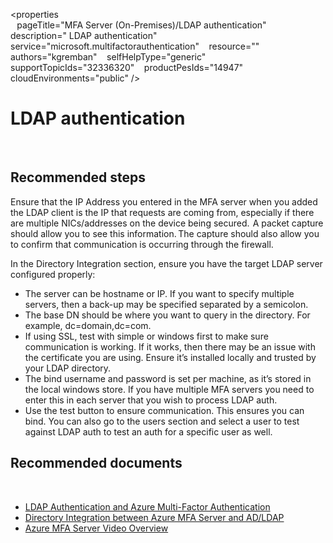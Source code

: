 <properties  
    pageTitle="MFA Server (On-Premises)/LDAP authentication" 
    description=" LDAP authentication" 
    service="microsoft.multifactorauthentication" 
    resource="" 
    authors="kgremban" 
    selfHelpType="generic" 
    supportTopicIds="32336320" 
    productPesIds="14947" 
    cloudEnvironments="public" 
 /> 
# LDAP authentication 
  
## **Recommended steps** 

Ensure that the IP Address you entered in the MFA server when you added the LDAP client is the IP that requests are coming from, especially if there are multiple NICs/addresses on the device being secured.  A packet capture should allow you to see this information. The capture should also allow you to confirm that communication is occurring through the firewall. 

In the Directory Integration section, ensure you have the target LDAP server configured properly:
   
- The server can be hostname or IP. If you want to specify multiple servers, then a back-up may be specified separated by a semicolon. 
- The base DN should be where you want to query in the directory. For example, dc=domain,dc=com. 
- If using SSL, test with simple or windows first to make sure communication is working.  If it works, then there may be an issue with the certificate you are using. Ensure it’s installed locally and trusted by your LDAP directory. 
- The bind username and password is set per machine, as it’s stored in the local windows store.  If you have multiple MFA servers you need to enter this in each server that you wish to process LDAP auth. 
- Use the test button to ensure communication.  This ensures you can bind.  You can also go to the users section and select a user to test against LDAP auth to test an auth for a specific user as well. 

## **Recommended documents** 
  
- [LDAP Authentication and Azure Multi-Factor Authentication](https://docs.microsoft.com/azure/multi-factor-authentication/multi-factor-authentication-get-started-server-ldap) 
- [Directory Integration between Azure MFA Server and AD/LDAP](https://docs.microsoft.com/azure/multi-factor-authentication/multi-factor-authentication-get-started-server-dirint) 
- [Azure MFA Server Video Overview](https://azure.microsoft.com/resources/videos/multi-factor-authentication-server) 